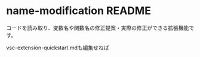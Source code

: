 # name-modification README

コードを読み取り、変数名や関数名の修正提案・実際の修正ができる拡張機能です。

vsc-extension-quickstart.mdも編集せねば
